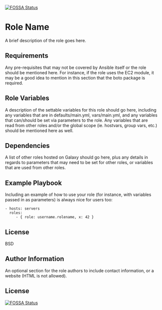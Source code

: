 [![FOSSA Status](https://app.fossa.com/api/projects/git%2Bgithub.com%2Foss4u%2Fans-minio.svg?type=shield)](https://app.fossa.com/projects/git%2Bgithub.com%2Foss4u%2Fans-minio?ref=badge_shield)

Role Name
=========

A brief description of the role goes here.

Requirements
------------

Any pre-requisites that may not be covered by Ansible itself or the role should be mentioned here. For instance, if the role uses the EC2 module, it may be a good idea to mention in this section that the boto package is required.

Role Variables
--------------

A description of the settable variables for this role should go here, including any variables that are in defaults/main.yml, vars/main.yml, and any variables that can/should be set via parameters to the role. Any variables that are read from other roles and/or the global scope (ie. hostvars, group vars, etc.) should be mentioned here as well.

Dependencies
------------

A list of other roles hosted on Galaxy should go here, plus any details in regards to parameters that may need to be set for other roles, or variables that are used from other roles.

Example Playbook
----------------

Including an example of how to use your role (for instance, with variables passed in as parameters) is always nice for users too:

    - hosts: servers
      roles:
         - { role: username.rolename, x: 42 }

License
-------

BSD

Author Information
------------------

An optional section for the role authors to include contact information, or a website (HTML is not allowed).


## License
[![FOSSA Status](https://app.fossa.com/api/projects/git%2Bgithub.com%2Foss4u%2Fans-minio.svg?type=large)](https://app.fossa.com/projects/git%2Bgithub.com%2Foss4u%2Fans-minio?ref=badge_large)